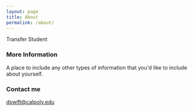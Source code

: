 ```yaml
---
layout: page
title: About
permalink: /about/
---
```

Transfer Student

### More Information

A place to include any other types of information that you'd like to include about yourself.

### Contact me

[dswift@calpoly.edu](dswift@calpoly.edu)
